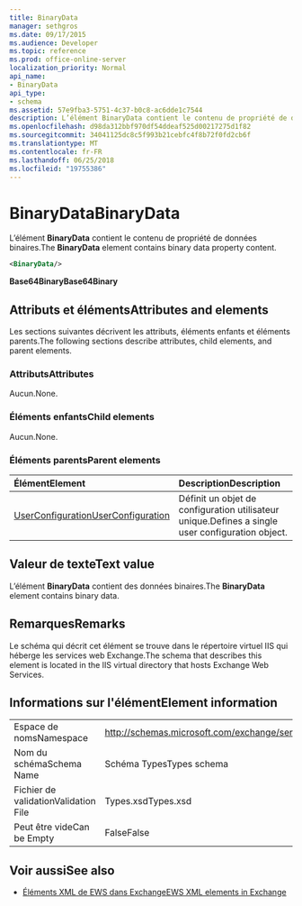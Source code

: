 ```yaml
---
title: BinaryData
manager: sethgros
ms.date: 09/17/2015
ms.audience: Developer
ms.topic: reference
ms.prod: office-online-server
localization_priority: Normal
api_name:
- BinaryData
api_type:
- schema
ms.assetid: 57e9fba3-5751-4c37-b0c8-ac6dde1c7544
description: L’élément BinaryData contient le contenu de propriété de données binaires.
ms.openlocfilehash: d98da312bbf970df54ddeaf525d00217275d1f82
ms.sourcegitcommit: 34041125dc8c5f993b21cebfc4f8b72f0fd2cb6f
ms.translationtype: MT
ms.contentlocale: fr-FR
ms.lasthandoff: 06/25/2018
ms.locfileid: "19755386"
---
```

# <a name="binarydata"></a><span data-ttu-id="b72c8-103">BinaryData</span><span class="sxs-lookup"><span data-stu-id="b72c8-103">BinaryData</span></span>

<span data-ttu-id="b72c8-104">L’élément **BinaryData** contient le contenu de propriété de données binaires.</span><span class="sxs-lookup"><span data-stu-id="b72c8-104">The **BinaryData** element contains binary data property content.</span></span> 
  
```xml
<BinaryData/>
```

 <span data-ttu-id="b72c8-105">**Base64Binary**</span><span class="sxs-lookup"><span data-stu-id="b72c8-105">**Base64Binary**</span></span>
## <a name="attributes-and-elements"></a><span data-ttu-id="b72c8-106">Attributs et éléments</span><span class="sxs-lookup"><span data-stu-id="b72c8-106">Attributes and elements</span></span>

<span data-ttu-id="b72c8-107">Les sections suivantes décrivent les attributs, éléments enfants et éléments parents.</span><span class="sxs-lookup"><span data-stu-id="b72c8-107">The following sections describe attributes, child elements, and parent elements.</span></span>
  
### <a name="attributes"></a><span data-ttu-id="b72c8-108">Attributs</span><span class="sxs-lookup"><span data-stu-id="b72c8-108">Attributes</span></span>

<span data-ttu-id="b72c8-109">Aucun.</span><span class="sxs-lookup"><span data-stu-id="b72c8-109">None.</span></span>
  
### <a name="child-elements"></a><span data-ttu-id="b72c8-110">Éléments enfants</span><span class="sxs-lookup"><span data-stu-id="b72c8-110">Child elements</span></span>

<span data-ttu-id="b72c8-111">Aucun.</span><span class="sxs-lookup"><span data-stu-id="b72c8-111">None.</span></span>
  
### <a name="parent-elements"></a><span data-ttu-id="b72c8-112">Éléments parents</span><span class="sxs-lookup"><span data-stu-id="b72c8-112">Parent elements</span></span>

|<span data-ttu-id="b72c8-113">**Élément**</span><span class="sxs-lookup"><span data-stu-id="b72c8-113">**Element**</span></span>|<span data-ttu-id="b72c8-114">**Description**</span><span class="sxs-lookup"><span data-stu-id="b72c8-114">**Description**</span></span>|
|:-----|:-----|
|[<span data-ttu-id="b72c8-115">UserConfiguration</span><span class="sxs-lookup"><span data-stu-id="b72c8-115">UserConfiguration</span></span>](userconfiguration.md) <br/> |<span data-ttu-id="b72c8-116">Définit un objet de configuration utilisateur unique.</span><span class="sxs-lookup"><span data-stu-id="b72c8-116">Defines a single user configuration object.</span></span>  <br/> |
   
## <a name="text-value"></a><span data-ttu-id="b72c8-117">Valeur de texte</span><span class="sxs-lookup"><span data-stu-id="b72c8-117">Text value</span></span>

<span data-ttu-id="b72c8-118">L’élément **BinaryData** contient des données binaires.</span><span class="sxs-lookup"><span data-stu-id="b72c8-118">The **BinaryData** element contains binary data.</span></span> 
  
## <a name="remarks"></a><span data-ttu-id="b72c8-119">Remarques</span><span class="sxs-lookup"><span data-stu-id="b72c8-119">Remarks</span></span>

<span data-ttu-id="b72c8-120">Le schéma qui décrit cet élément se trouve dans le répertoire virtuel IIS qui héberge les services web Exchange.</span><span class="sxs-lookup"><span data-stu-id="b72c8-120">The schema that describes this element is located in the IIS virtual directory that hosts Exchange Web Services.</span></span>
  
## <a name="element-information"></a><span data-ttu-id="b72c8-121">Informations sur l'élément</span><span class="sxs-lookup"><span data-stu-id="b72c8-121">Element information</span></span>

|||
|:-----|:-----|
|<span data-ttu-id="b72c8-122">Espace de noms</span><span class="sxs-lookup"><span data-stu-id="b72c8-122">Namespace</span></span>  <br/> |http://schemas.microsoft.com/exchange/services/2006/types  <br/> |
|<span data-ttu-id="b72c8-123">Nom du schéma</span><span class="sxs-lookup"><span data-stu-id="b72c8-123">Schema Name</span></span>  <br/> |<span data-ttu-id="b72c8-124">Schéma Types</span><span class="sxs-lookup"><span data-stu-id="b72c8-124">Types schema</span></span>  <br/> |
|<span data-ttu-id="b72c8-125">Fichier de validation</span><span class="sxs-lookup"><span data-stu-id="b72c8-125">Validation File</span></span>  <br/> |<span data-ttu-id="b72c8-126">Types.xsd</span><span class="sxs-lookup"><span data-stu-id="b72c8-126">Types.xsd</span></span>  <br/> |
|<span data-ttu-id="b72c8-127">Peut être vide</span><span class="sxs-lookup"><span data-stu-id="b72c8-127">Can be Empty</span></span>  <br/> |<span data-ttu-id="b72c8-128">False</span><span class="sxs-lookup"><span data-stu-id="b72c8-128">False</span></span>  <br/> |
   
## <a name="see-also"></a><span data-ttu-id="b72c8-129">Voir aussi</span><span class="sxs-lookup"><span data-stu-id="b72c8-129">See also</span></span>



- [<span data-ttu-id="b72c8-130">Éléments XML de EWS dans Exchange</span><span class="sxs-lookup"><span data-stu-id="b72c8-130">EWS XML elements in Exchange</span></span>](ews-xml-elements-in-exchange.md)

